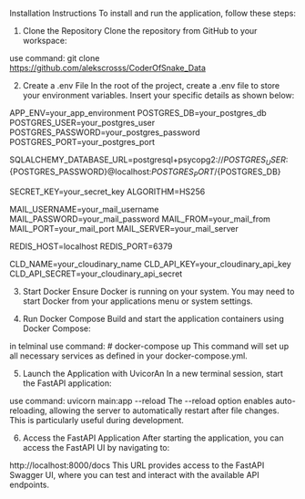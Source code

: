 Installation Instructions
To install and run the application, follow these steps:


1. Clone the Repository
Clone the repository from GitHub to your workspace:


use command: git clone https://github.com/alekscrosss/CoderOfSnake_Data


2. Create a .env File
In the root of the project, create a .env file to store your environment variables. Insert your specific details as shown below:


APP_ENV=your_app_environment POSTGRES_DB=your_postgres_db POSTGRES_USER=your_postgres_user POSTGRES_PASSWORD=your_postgres_password POSTGRES_PORT=your_postgres_port


SQLALCHEMY_DATABASE_URL=postgresql+psycopg2://${POSTGRES_USER}:${POSTGRES_PASSWORD}@localhost:${POSTGRES_PORT}/${POSTGRES_DB}


SECRET_KEY=your_secret_key ALGORITHM=HS256


MAIL_USERNAME=your_mail_username MAIL_PASSWORD=your_mail_password MAIL_FROM=your_mail_from MAIL_PORT=your_mail_port MAIL_SERVER=your_mail_server


REDIS_HOST=localhost REDIS_PORT=6379


CLD_NAME=your_cloudinary_name CLD_API_KEY=your_cloudinary_api_key CLD_API_SECRET=your_cloudinary_api_secret


3. Start Docker
Ensure Docker is running on your system. You may need to start Docker from your applications menu or system settings.


4. Run Docker Compose
Build and start the application containers using Docker Compose:


in telminal use command: # docker-compose up
This command will set up all necessary services as defined in your docker-compose.yml.


5. Launch the Application with UvicorAn
In a new terminal session, start the FastAPI application:


use command: uvicorn main:app --reload
The --reload option enables auto-reloading, allowing the server to automatically restart after file changes. This is particularly useful during development.


6. Access the FastAPI Application
After starting the application, you can access the FastAPI UI by navigating to:


http://localhost:8000/docs This URL provides access to the FastAPI Swagger UI, where you can test and interact with the available API endpoints.